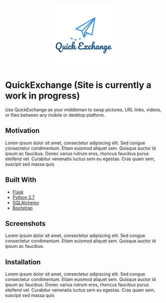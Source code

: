 <p align="center">
  <img src="quickexchange/static/QE.png"/>
</p>

# QuickExchange (Site is currently a work in progress)
Use QuickExchange as your middleman to swap pictures, URL links, videos, or files between any mobile or desktop platform.

## Motivation
Lorem ipsum dolor sit amet, consectetur adipiscing elit. Sed congue consectetur condimentum. Etiam euismod aliquet sem. Quisque auctor id ipsum ac faucibus. Donec varius rutrum eros, rhoncus faucibus purus eleifend vel. Curabitur venenatis luctus sem eu egestas. Cras quam sem, suscipit sed massa quis

## Built With
* [Flask](https://palletsprojects.com/p/flask/)
* [Python 3.7](https://www.python.org)
* [SQLAlchemy](https://www.sqlalchemy.org)
* [Bootstrap](https://getbootstrap.com)

## Screenshots
Lorem ipsum dolor sit amet, consectetur adipiscing elit. Sed congue consectetur condimentum. Etiam euismod aliquet sem. Quisque auctor id ipsum ac faucibus.

## Installation
Lorem ipsum dolor sit amet, consectetur adipiscing elit. Sed congue consectetur condimentum. Etiam euismod aliquet sem. Quisque auctor id ipsum ac faucibus. Donec varius rutrum eros, rhoncus faucibus purus eleifend vel. Curabitur venenatis luctus sem eu egestas. Cras quam sem, suscipit sed massa quis
